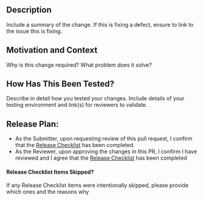 ## Description
Include a summary of the change. If this is fixing a defect, ensure to link to the issue this is fixing.

## Motivation and Context
Why is this change required? What problem does it solve?

## How Has This Been Tested?
Describe in detail how you tested your changes. Include details of your testing environment and link(s) for reviewers to validate.

## Release Plan:
- As the Submitter, upon requesting review of this pull request, I confirm that the [Release Checklist](https://help.risevision.com/hc/en-us/articles/360031119991) has been completed. 
- As the Reviewer, upon approving the changes in this PR, I confirm I have reviewed and I agree that the [Release Checklist](https://help.risevision.com/hc/en-us/articles/360031119991) has been completed

#### Release Checklist Items Skipped?
If any Release Checklist items were intentionally skipped, please provide which ones and the reasons why
